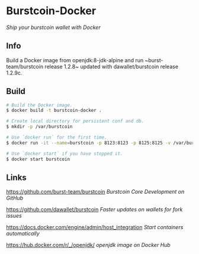 # Burstcoin-Docker

*Ship your burstcoin wallet with Docker*

## Info
Build a Docker image from openjdk:8-jdk-alpine and run ~burst-team/burstcoin release 1.2.8~ updated with dawallet/burstcoin release 1.2.9c.

## Build

```sh
# Build the Docker image.
$ docker build -t burstcoin-docker .

# Create local directory for persistent conf and db.
$ mkdir -p /var/burstcoin

# Use `docker run` for the first time.
$ docker run -it --name=burstcoin -p 8123:8123 -p 8125:8125 -v /var/burstcoin:/data burstcoin-docker

# Use `docker start` if you have stopped it.
$ docker start burstcoin
```

## Links

https://github.com/burst-team/burstcoin *Burstcoin Core Development on GitHub*

https://github.com/dawallet/burstcoin *Faster updates on wallets for fork issues*

https://docs.docker.com/engine/admin/host_integration *Start containers automatically*

https://hub.docker.com/r/_/openjdk/ *openjdk image on Docker Hub*
